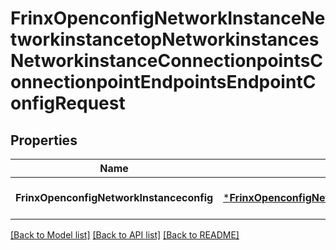 # FrinxOpenconfigNetworkInstanceNetworkinstancetopNetworkinstancesNetworkinstanceConnectionpointsConnectionpointEndpointsEndpointConfigRequest

## Properties
Name | Type | Description | Notes
------------ | ------------- | ------------- | -------------
**FrinxOpenconfigNetworkInstanceconfig** | [***FrinxOpenconfigNetworkInstanceNetworkinstancetopNetworkinstancesNetworkinstanceConnectionpointsConnectionpointEndpointsEndpointConfig**](frinx.openconfig.network.instance.networkinstancetop.networkinstances.networkinstance.connectionpoints.connectionpoint.endpoints.endpoint.Config.md) |  | [optional] [default to null]

[[Back to Model list]](../README.md#documentation-for-models) [[Back to API list]](../README.md#documentation-for-api-endpoints) [[Back to README]](../README.md)


